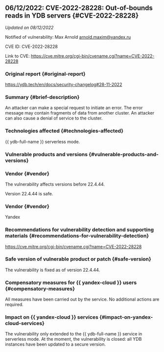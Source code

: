 ## 06/12/2022: CVE-2022-28228: Out-of-bounds reads in YDB servers {#CVE-2022-28228}

_Updated on 08/12/2022_

Notified of vulnerability: Max Arnold <arnold.maxim@yandex.ru>

CVE ID: CVE-2022-28228

Link to CVE: <https://cve.mitre.org/cgi-bin/cvename.cgi?name=CVE-2022-28228>

### Original report {#original-report}

<https://ydb.tech/en/docs/security-changelog#28-11-2022>

### Summary {#brief-description}

An attacker can make a special request to initiate an error. The error message may contain fragments of data from another cluster. An attacker can also cause a denial of service to the cluster.

### Technologies affected {#technologies-affected}

{{ ydb-full-name }} serverless mode.

### Vulnerable products and versions {#vulnerable-products-and-versions}
### Vendor {#vendor}

The vulnerability affects versions before 22.4.44.

Version 22.4.44 is safe.

### Vendor {#vendor}

Yandex

### Recommendations for vulnerability detection and supporting materials {#recommendations-for-vulnerability-detection}

<https://cve.mitre.org/cgi-bin/cvename.cgi?name=CVE-2022-28228>

### Safe version of vulnerable product or patch {#safe-version}

The vulnerability is fixed as of version 22.4.44.

### Compensatory measures for {{ yandex-cloud }} users {#compensatory-measures}

All measures have been carried out by the service. No additional actions are required.

### Impact on {{ yandex-cloud }} services {#impact-on-yandex-cloud-services}

The vulnerability only extended to the {{ ydb-full-name }} service in serverless mode. At the moment, the vulnerability is closed: all YDB instances have been updated to a secure version.
